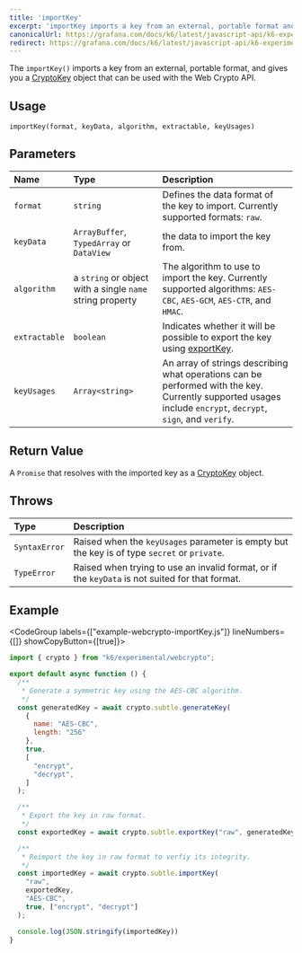 ```yaml
---
title: 'importKey'
excerpt: 'importKey imports a key from an external, portable format and gives you a CryptoKey object.'
canonicalUrl: https://grafana.com/docs/k6/latest/javascript-api/k6-experimental/webcrypto/subtlecrypto/importkey/
redirect: https://grafana.com/docs/k6/latest/javascript-api/k6-experimental/webcrypto/subtlecrypto/importkey/
---
```


The `importKey()` imports a key from an external, portable format, and gives you a [CryptoKey](/javascript-api/k6-experimental/webcrypto/cryptokey) object that can be used with the Web Crypto API.

## Usage

```
importKey(format, keyData, algorithm, extractable, keyUsages)
```

## Parameters

| Name          | Type                                                      | Description                                                                                                                                                   |
| :------------ | :-------------------------------------------------------- | :------------------------------------------------------------------------------------------------------------------------------------------------------------ |
| `format`      | `string`                                                  | Defines the data format of the key to import. Currently supported formats: `raw`.                                                                             |
| `keyData`     | `ArrayBuffer`, `TypedArray` or `DataView`                 | the data to import the key from.                                                                                                                              |
| `algorithm`   | a `string` or object with a single `name` string property | The algorithm to use to import the key. Currently supported algorithms: `AES-CBC`, `AES-GCM`, `AES-CTR`, and `HMAC`.                                          |
| `extractable` | `boolean`                                                 | Indicates whether it will be possible to export the key using [exportKey](/javascript-api/k6-experimental/webcrypto/subtlecrypto/exportkey).                  |
| `keyUsages`   | `Array<string>`                                           | An array of strings describing what operations can be performed with the key. Currently supported usages include `encrypt`, `decrypt`, `sign`, and `verify`. |

## Return Value

A `Promise` that resolves with the imported key as a [CryptoKey](/javascript-api/k6-experimental/webcrypto/cryptokey) object.

## Throws

| Type          | Description                                                                                     |
| :------------ | :---------------------------------------------------------------------------------------------- |
| `SyntaxError` | Raised when the `keyUsages` parameter is empty but the key is of type `secret` or `private`.    |
| `TypeError`   | Raised when trying to use an invalid format, or if the `keyData` is not suited for that format. |

## Example

<CodeGroup labels={["example-webcrypto-importKey.js"]} lineNumbers={[]} showCopyButton={[true]}>

```javascript
import { crypto } from "k6/experimental/webcrypto";

export default async function () {
  /**
   * Generate a symmetric key using the AES-CBC algorithm.
   */
  const generatedKey = await crypto.subtle.generateKey(
    {
      name: "AES-CBC",
      length: "256"
    },
    true,
    [
      "encrypt",
      "decrypt",
    ]
  );

  /**
   * Export the key in raw format.
   */
  const exportedKey = await crypto.subtle.exportKey("raw", generatedKey);

  /**
   * Reimport the key in raw format to verfiy its integrity.
   */
  const importedKey = await crypto.subtle.importKey(
    "raw",
    exportedKey,
    "AES-CBC",
    true, ["encrypt", "decrypt"]
  );

  console.log(JSON.stringify(importedKey))
}
```

</CodeGroup>